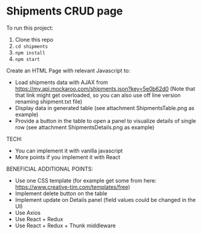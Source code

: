 # Shipments CRUD page

To run this project:
1. Clone this repo
2. `cd shipments`
3. `npm install`
4. `npm start`


Create an HTML Page with relevant Javascript to:

- Load shipments data with AJAX from https://my.api.mockaroo.com/shipments.json?key=5e0b62d0
(Note that that link might get overloaded, so you can also use off line version renaming shipment.txt file)
- Display data in generated table (see attachment ShipmentsTable.png as example) 
- Provide a button in the table to open a panel to visualize details of single row (see attachment ShipmentsDetails.png as example) 

TECH:
- You can implement it with vanilla javascript
- More points if you implement it with React

BENEFICIAL ADDITIONAL POINTS:
	
- Use one CSS template (for example get some from here: https://www.creative-tim.com/templates/free)
- Implement delete button on the table
- Implement update on Details panel (field values could be changed in the UI)
- Use Axios
- Use React + Redux
- Use React + Redux + Thunk middleware
